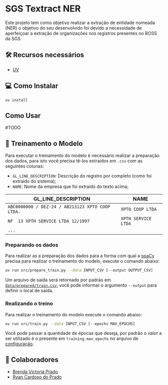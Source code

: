 # SGS Textract NER

Este projeto tem como objetivo realizar a extração de entidade nomeada (NER)
o objetivo do seu desenvolvido foi devido a necessidade de aperfeiçoar a extração de organizações nos registros presentes no BOSS da SGS

## 🛠️ Recursos necessários

* [UV](https://docs.astral.sh/uv/)

## 💻 Como Instalar
```sh
uv install
```

## Como Usar

#TODO

## 🤖 Treinamento o Modelo
Para executar o treinamento do modelo é necessário realizar a preparação dos dados, para isto você precisa tê-los extraídos em `.csv` com as seguintes colunas:
* `GL_LINE_DESCRIPTION`: Descrição do registro por completo (como foi extraído do sistema);
* `NAME`: Nome da empresa que foi extraído do texto acima;

| GL_LINE_DESCRIPTION                              | NAME                |
| ------------------------------------------------ | ------------------- |
| `ABC0000000 / DEZ-24 / AB213123 XPTO COOP LTDA.` | `XPTO COOP LTDA`    |
| `NF  13 XPTH SERVICE LTDA 12/1997`               | `XPTH SERVICE LTDA` |
| `...`                                            |                     |

### Preparando os dados
Para realizar as a preparação dos dados para a forma com qual a [spaCy](https://spacy.io) precisa para realizar o treinamento do modelo, execute o comando abaixo:
```sh
uv run src/prepare_train.py --data INPUT_CSV [--output OUTPUT_CSV]
```
Um arquivo de saída será retornado por padrão em [`data/prepared/train.csv`](./data/prepared/train.csv), você pode informar o argumento `--output` para definir o local de saída.

### Realizando o treino
Para realizar o treinamento do modelo execute o comando abaixo:
```sh
uv run src/train.py --data INPUT_CSV [--epochs MAX_EPOCHS]
```
Você pode passar a quantidade de épocas que deseja, por padrão o valor a ser utilizado é o presente em `training.max_epochs` no arquivo de [configuração](./config.cfg).

## 🎉 Colaboradores
- [Brenda Victoria Prado](https://www.linkedin.com/in/brenda-victoria-prado/)
- [Ryan Cardoso do Prado](https://www.linkedin.com/in/ryan-cardoso-do-prado-17879819b/)